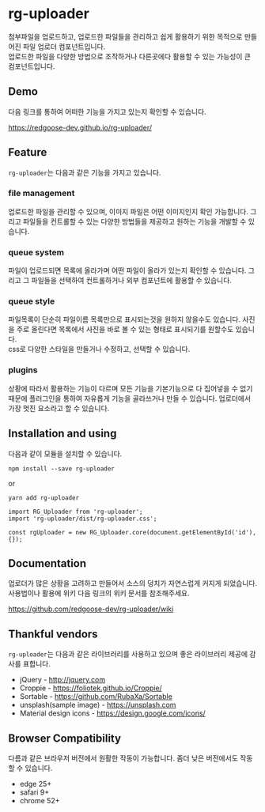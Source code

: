 # rg-uploader

첨부파일을 업로드하고, 업로드한 파일들을 관리하고 쉽게 활용하기 위한 목적으로 만들어진 파일 업로더 컴포넌트입니다.  
업로드한 파일을 다양한 방법으로 조작하거나 다른곳에다 활용할 수 있는 가능성이 큰 컴포넌트입니다.



## Demo

다음 링크를 통하여 어떠한 기능을 가지고 있는지 확인할 수 있습니다.

https://redgoose-dev.github.io/rg-uploader/



## Feature

`rg-uploader`는 다음과 같은 기능을 가지고 있습니다.

### file management

업로드한 파일을 관리할 수 있으며, 이미지 파일은 어떤 이미지인지 확인 가능합니다. 그리고 파일들을 컨트롤할 수 있는 다양한 방법들을 제공하고 원하는 기능을 개발할 수 있습니다.

### queue system

파일이 업로드되면 목록에 올라가며 어떤 파일이 올라가 있는지 확인할 수 있습니다. 그리고 그 파일들을 선택하여 컨트롤하거나 외부 컴포넌트에 활용할 수 있습니다.

### queue style

파일목록이 단순히 파일이름 목록만으로 표시되는것을 원하지 않을수도 있습니다. 사진을 주로 올린다면 목록에서 사진을 바로 볼 수 있는 형태로 표시되기를 원할수도 있습니다.  
css로 다양한 스타일을 만들거나 수정하고, 선택할 수 있습니다.

### plugins

상황에 따라서 활용하는 기능이 다르며 모든 기능을 기본기능으로 다 집어넣을 수 없기 때문에 플러그인을 통하여 자유롭게 기능을 골라쓰거나 만들 수 있습니다.
업로더에서 가장 멋진 요소라고 할 수 있습니다.



## Installation and using

다음과 같이 모듈을 설치할 수 있습니다.

```
npm install --save rg-uploader
```
or
```
yarn add rg-uploader
```

```
import RG_Uploader from 'rg-uploader';
import 'rg-uploader/dist/rg-uploader.css';

const rgUploader = new RG_Uploader.core(document.getElementById('id'), {});
```



## Documentation

업로더가 많은 상황을 고려하고 만들어서 소스의 덩치가 자연스럽게 커지게 되었습니다.  
사용법이나 활용에 위키 다음 링크의 위키 문서를 참조해주세요.

https://github.com/redgoose-dev/rg-uploader/wiki



## Thankful vendors

`rg-uploader`는 다음과 같은 라이브러리를 사용하고 있으며 좋은 라이브러리 제공에 감사를 표합니다.

* jQuery - http://jquery.com
* Croppie - https://foliotek.github.io/Croppie/
* Sortable - https://github.com/RubaXa/Sortable
* unsplash(sample image) - https://unsplash.com
* Material design icons - https://design.google.com/icons/



## Browser Compatibility

다름과 같은 브라우저 버전에서 원활한 작동이 가능합니다. 좀더 낮은 버전에서도 작동할 수 있습니다.

* edge 25+
* safari 9+
* chrome 52+
